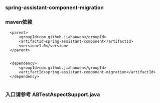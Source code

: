 ### spring-assistant-component-migration

### maven依赖

  ```
    <parent>
        <groupId>com.github.jiahaowen</groupId>
        <artifactId>spring-assistant-component</artifactId>
        <version>1.0</version>
    </parent>
    
    
    <dependency>
        <groupId>com.github.jiahaowen</groupId>
        <artifactId>spring-assistant-component-migration</artifactId>
    </dependency>
    
 ```
 
### 入口请参考 ABTestAspectSupport.java 